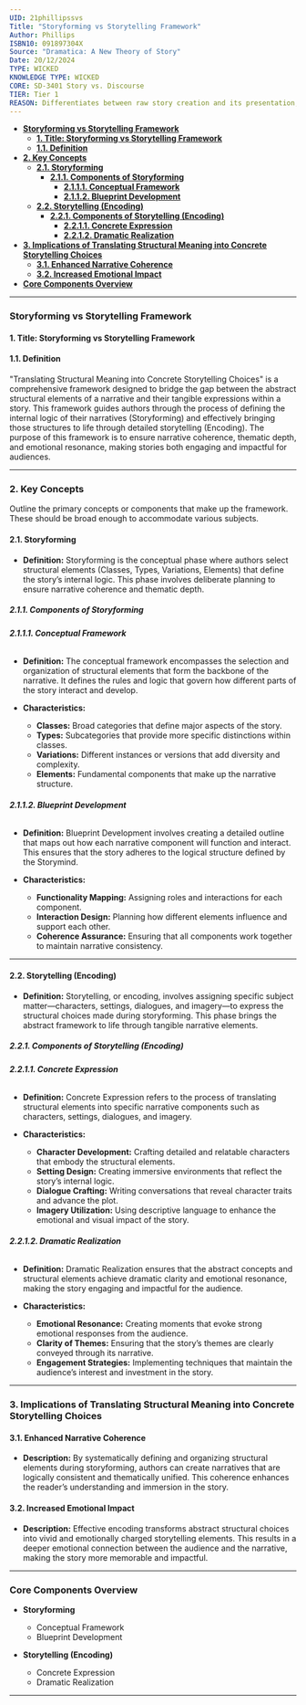 ```yaml
---
UID: 21phillipssvs
Title: "Storyforming vs Storytelling Framework"
Author: Phillips
ISBN10: 091897304X
Source: "Dramatica: A New Theory of Story"
Date: 20/12/2024
TYPE: WICKED
KNOWLEDGE TYPE: WICKED
CORE: SD-3401 Story vs. Discourse
TIER: Tier 1
REASON: Differentiates between raw story creation and its presentation, critical to narrative theory.
---
```


- [**Storyforming vs Storytelling Framework**](#storyforming-vs-storytelling-framework)
  - [**1. Title: Storyforming vs Storytelling Framework**](#1-title-storyforming-vs-storytelling-framework)
  - [**1.1. Definition**](#11-definition)
- [**2. Key Concepts**](#2-key-concepts)
  - [**2.1. Storyforming**](#21-storyforming)
    - [**2.1.1. Components of Storyforming**](#211-components-of-storyforming)
      - [**2.1.1.1. Conceptual Framework**](#2111-conceptual-framework)
      - [**2.1.1.2. Blueprint Development**](#2112-blueprint-development)
  - [**2.2. Storytelling (Encoding)**](#22-storytelling-encoding)
    - [**2.2.1. Components of Storytelling (Encoding)**](#221-components-of-storytelling-encoding)
      - [**2.2.1.1. Concrete Expression**](#2211-concrete-expression)
      - [**2.2.1.2. Dramatic Realization**](#2212-dramatic-realization)
- [**3. Implications of Translating Structural Meaning into Concrete Storytelling Choices**](#3-implications-of-translating-structural-meaning-into-concrete-storytelling-choices)
  - [**3.1. Enhanced Narrative Coherence**](#31-enhanced-narrative-coherence)
  - [**3.2. Increased Emotional Impact**](#32-increased-emotional-impact)
- [**Core Components Overview**](#core-components-overview)

---

### **Storyforming vs Storytelling Framework**

#### **1. Title: Storyforming vs Storytelling Framework**

#### **1.1. Definition**

"Translating Structural Meaning into Concrete Storytelling Choices" is a comprehensive framework designed to bridge the gap between the abstract structural elements of a narrative and their tangible expressions within a story. This framework guides authors through the process of defining the internal logic of their narratives (Storyforming) and effectively bringing those structures to life through detailed storytelling (Encoding). The purpose of this framework is to ensure narrative coherence, thematic depth, and emotional resonance, making stories both engaging and impactful for audiences.

---

### **2. Key Concepts**

Outline the primary concepts or components that make up the framework. These should be broad enough to accommodate various subjects.

#### **2.1. Storyforming**

- **Definition:**
  Storyforming is the conceptual phase where authors select structural elements (Classes, Types, Variations, Elements) that define the story’s internal logic. This phase involves deliberate planning to ensure narrative coherence and thematic depth.

##### **2.1.1. Components of Storyforming**

###### **2.1.1.1. Conceptual Framework**

- **Definition:**
  The conceptual framework encompasses the selection and organization of structural elements that form the backbone of the narrative. It defines the rules and logic that govern how different parts of the story interact and develop.

- **Characteristics:**
  - **Classes:** Broad categories that define major aspects of the story.
  - **Types:** Subcategories that provide more specific distinctions within classes.
  - **Variations:** Different instances or versions that add diversity and complexity.
  - **Elements:** Fundamental components that make up the narrative structure.

###### **2.1.1.2. Blueprint Development**

- **Definition:**
  Blueprint Development involves creating a detailed outline that maps out how each narrative component will function and interact. This ensures that the story adheres to the logical structure defined by the Storymind.

- **Characteristics:**
  - **Functionality Mapping:** Assigning roles and interactions for each component.
  - **Interaction Design:** Planning how different elements influence and support each other.
  - **Coherence Assurance:** Ensuring that all components work together to maintain narrative consistency.

---

#### **2.2. Storytelling (Encoding)**

- **Definition:**
  Storytelling, or encoding, involves assigning specific subject matter—characters, settings, dialogues, and imagery—to express the structural choices made during storyforming. This phase brings the abstract framework to life through tangible narrative elements.

##### **2.2.1. Components of Storytelling (Encoding)**

###### **2.2.1.1. Concrete Expression**

- **Definition:**
  Concrete Expression refers to the process of translating structural elements into specific narrative components such as characters, settings, dialogues, and imagery.

- **Characteristics:**
  - **Character Development:** Crafting detailed and relatable characters that embody the structural elements.
  - **Setting Design:** Creating immersive environments that reflect the story’s internal logic.
  - **Dialogue Crafting:** Writing conversations that reveal character traits and advance the plot.
  - **Imagery Utilization:** Using descriptive language to enhance the emotional and visual impact of the story.

###### **2.2.1.2. Dramatic Realization**

- **Definition:**
  Dramatic Realization ensures that the abstract concepts and structural elements achieve dramatic clarity and emotional resonance, making the story engaging and impactful for the audience.

- **Characteristics:**
  - **Emotional Resonance:** Creating moments that evoke strong emotional responses from the audience.
  - **Clarity of Themes:** Ensuring that the story’s themes are clearly conveyed through its narrative.
  - **Engagement Strategies:** Implementing techniques that maintain the audience’s interest and investment in the story.

---

### **3. Implications of Translating Structural Meaning into Concrete Storytelling Choices**

#### **3.1. Enhanced Narrative Coherence**

- **Description:**
  By systematically defining and organizing structural elements during storyforming, authors can create narratives that are logically consistent and thematically unified. This coherence enhances the reader’s understanding and immersion in the story.

#### **3.2. Increased Emotional Impact**

- **Description:**
  Effective encoding transforms abstract structural choices into vivid and emotionally charged storytelling elements. This results in a deeper emotional connection between the audience and the narrative, making the story more memorable and impactful.

---

### **Core Components Overview**

- **Storyforming**

  - Conceptual Framework
  - Blueprint Development

- **Storytelling (Encoding)**
  - Concrete Expression
  - Dramatic Realization

---
